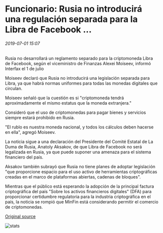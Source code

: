 # Funcionario: Rusia no introducirá una regulación separada para la Libra de Facebook ...

###### 2019-07-01 15:07

Rusia no desarrollará un reglamento separado para la criptomoneda Libra de Facebook, según el viceministro de Finanzas Alexei Moiseev, informó Interfax el 1 de julio

Moiseev declaró que Rusia no introducirá una legislación separada para Libra, ya que habrá normas uniformes para todas las monedas digitales que circulan.

Moiseev señaló que la cuestión es si "criptomoneda tendrá aproximadamente el mismo estatus que la moneda extranjera."

Consideró que el uso de criptomonedas para pagar bienes y servicios siempre estará prohibido en Rusia.

"El rublo es nuestra moneda nacional, y todos los cálculos deben hacerse en ella", agregó Moiseev.

La noticia sigue a una declaración del Presidente del Comité Estatal de La Duma de Rusia, Anatoly Aksakov, de que Libra de Facebook no será legalizada en Rusia, ya que puede suponer una amenaza para el sistema financiero del país.

Aksakov también subrayó que Rusia no tiene planes de adoptar legislación "que proporcione espacio para el uso activo de herramientas criptográficas creadas en el marco de plataformas abiertas, cadenas de bloques".

Mientras que el público está esperando la adopción de la principal factura criptográfica del país "Sobre los activos financieros digitales" (DFA) para proporcionar certidumbre regulatoria para la industria criptográfica en el país, la noticia se rompió que MinFin está considerando permitir el comercio de criptomonedas.

[Original source](https://cointelegraph.com/news/official-russia-will-not-introduce-separate-regulation-for-facebooks-libra)

![stats](https://c.statcounter.com/11760860/0/a89fa40b/1/ "stats")